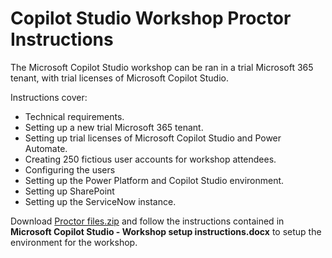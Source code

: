 # Copilot Studio Workshop Proctor Instructions

The Microsoft Copilot Studio workshop can be ran in a trial Microsoft 365 tenant, with trial licenses of Microsoft Copilot Studio.

Instructions cover:
- Technical requirements.
- Setting up a new trial Microsoft 365 tenant.
- Setting up trial licenses of Microsoft Copilot Studio and Power Automate.
- Creating 250 fictious user accounts for workshop attendees.
- Configuring the users
- Setting up the Power Platform and Copilot Studio environment.
- Setting up SharePoint 
- Setting up the ServiceNow instance.

Download [Proctor files.zip](https://github.com/microsoft/CopilotStudioSamples/raw/master/CopilotStudioWorkshop/Proctor%20files.zip) and follow the instructions contained in **Microsoft Copilot Studio - Workshop setup instructions.docx** to setup the environment for the workshop.
